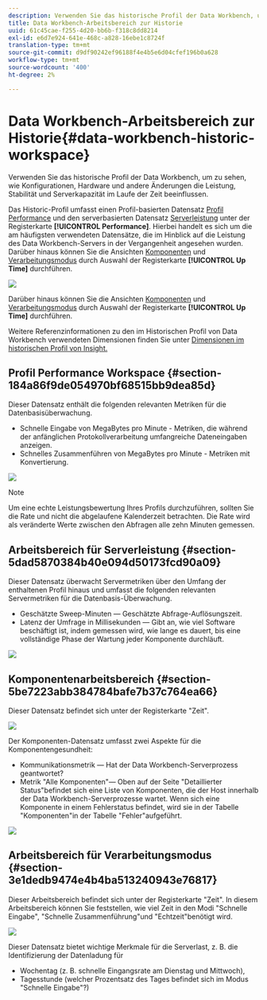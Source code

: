 ```yaml
---
description: Verwenden Sie das historische Profil der Data Workbench, um zu sehen, wie Konfigurationen, Hardware und andere Änderungen die Leistung, Stabilität und Serverkapazität im Laufe der Zeit beeinflussen.
title: Data Workbench-Arbeitsbereich zur Historie
uuid: 61c45cae-f255-4d20-bb6b-f318c8dd8214
exl-id: e6d7e924-641e-468c-a828-16ebe1c8724f
translation-type: tm+mt
source-git-commit: d9df90242ef96188f4e4b5e6d04cfef196b0a628
workflow-type: tm+mt
source-wordcount: '400'
ht-degree: 2%

---
```


# Data Workbench-Arbeitsbereich zur Historie{#data-workbench-historic-workspace}

Verwenden Sie das historische Profil der Data Workbench, um zu sehen, wie Konfigurationen, Hardware und andere Änderungen die Leistung, Stabilität und Serverkapazität im Laufe der Zeit beeinflussen.

Das Historic-Profil umfasst einen Profil-basierten Datensatz [Profil Performance](../../../home/monitoring-installation/monitoring-profiles/monitoring-historical-using.md#section-184a86f9de054970bf68515bb9dea85d) und den serverbasierten Datensatz [Serverleistung](../../../home/monitoring-installation/monitoring-profiles/monitoring-historical-using.md#section-5dad5870384b40e094d50173fcd90a09) unter der Registerkarte **[!UICONTROL Performance]**. Hierbei handelt es sich um die am häufigsten verwendeten Datensätze, die im Hinblick auf die Leistung des Data Workbench-Servers in der Vergangenheit angesehen wurden. Darüber hinaus können Sie die Ansichten [Komponenten](../../../home/monitoring-installation/monitoring-profiles/monitoring-historical-using.md#section-5be7223abb384784bafe7b37c764ea66) und [Verarbeitungsmodus](../../../home/monitoring-installation/monitoring-profiles/monitoring-historical-using.md#section-5be7223abb384784bafe7b37c764ea66) durch Auswahl der Registerkarte **[!UICONTROL Up Time]** durchführen.

![](assets/Historic_Performance.png)

Darüber hinaus können Sie die Ansichten [Komponenten](../../../home/monitoring-installation/monitoring-profiles/monitoring-historical-using.md#section-5be7223abb384784bafe7b37c764ea66) und [Verarbeitungsmodus](../../../home/monitoring-installation/monitoring-profiles/monitoring-historical-using.md#section-5be7223abb384784bafe7b37c764ea66) durch Auswahl der Registerkarte **[!UICONTROL Up Time]** durchführen.

Weitere Referenzinformationen zu den im Historischen Profil von Data Workbench verwendeten Dimensionen finden Sie unter [Dimensionen im historischen Profil von Insight.](../../../home/monitoring-installation/monitoring-appendix/monitoring-historical.md#concept-a42837c9c9274f83ad5bc5a6720f02b0)

## Profil Performance Workspace {#section-184a86f9de054970bf68515bb9dea85d}

Dieser Datensatz enthält die folgenden relevanten Metriken für die Datenbasisüberwachung.

* Schnelle Eingabe von MegaBytes pro Minute - Metriken, die während der anfänglichen Protokollverarbeitung umfangreiche Dateneingaben anzeigen.
* Schnelles Zusammenführen von MegaBytes pro Minute - Metriken mit Konvertierung.

![](assets/Historic_Profile_Performance.png)

>[!NOTE]
>
>Um eine echte Leistungsbewertung Ihres Profils durchzuführen, sollten Sie die Rate und nicht die abgelaufene Kalenderzeit betrachten. Die Rate wird als veränderte Werte zwischen den Abfragen alle zehn Minuten gemessen.

## Arbeitsbereich für Serverleistung {#section-5dad5870384b40e094d50173fcd90a09}

Dieser Datensatz überwacht Servermetriken über den Umfang der enthaltenen Profil hinaus und umfasst die folgenden relevanten Servermetriken für die Datenbasis-Überwachung.

* Geschätzte Sweep-Minuten — Geschätzte Abfrage-Auflösungszeit.
* Latenz der Umfrage in Millisekunden — Gibt an, wie viel Software beschäftigt ist, indem gemessen wird, wie lange es dauert, bis eine vollständige Phase der Wartung jeder Komponente durchläuft.

![](assets/Historic_Server_Performance.png)

## Komponentenarbeitsbereich {#section-5be7223abb384784bafe7b37c764ea66}

Dieser Datensatz befindet sich unter der Registerkarte &quot;Zeit&quot;.

![](assets/Up_Time.png)

Der Komponenten-Datensatz umfasst zwei Aspekte für die Komponentengesundheit:

* Kommunikationsmetrik — Hat der Data Workbench-Serverprozess geantwortet?
* Metrik &quot;Alle Komponenten&quot;— Oben auf der Seite &quot;Detaillierter Status&quot;befindet sich eine Liste von Komponenten, die der Host innerhalb der Data Workbench-Serverprozesse wartet. Wenn sich eine Komponente in einem Fehlerstatus befindet, wird sie in der Tabelle &quot;Komponenten&quot;in der Tabelle &quot;Fehler&quot;aufgeführt.

![](assets/Up_Time_components.png)

## Arbeitsbereich für Verarbeitungsmodus {#section-3e1dedb9474e4b4ba513240943e76817}

Dieser Arbeitsbereich befindet sich unter der Registerkarte &quot;Zeit&quot;. In diesem Arbeitsbereich können Sie feststellen, wie viel Zeit in den Modi &quot;Schnelle Eingabe&quot;, &quot;Schnelle Zusammenführung&quot;und &quot;Echtzeit&quot;benötigt wird.

![](assets/Up_Time_Processing_mode.png)

Dieser Datensatz bietet wichtige Merkmale für die Serverlast, z. B. die Identifizierung der Datenladung für

* Wochentag (z. B. schnelle Eingangsrate am Dienstag und Mittwoch),
* Tagesstunde (welcher Prozentsatz des Tages befindet sich im Modus &quot;Schnelle Eingabe&quot;?)
